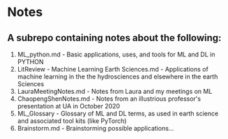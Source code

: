 # Notes
## A subrepo containing notes about the following:

1. ML_python.md - Basic applications, uses, and tools for ML and DL in PYTHON
2. LitReview - Machine Learning Earth Sciences.md - Applications of machine learning in the the hydrosciences and elsewhere in the earth Sciences
3. LauraMeetingNotes.md - Notes from Laura and my meetings on ML
4. ChaopengShenNotes.md - Notes from an illustrious professor's presentation at UA in October 2020
5. ML_Glossary - Glossary of ML and DL terms, as used in earth science and associated tool kits (like PyTorch)
6. Brainstorm.md - Brainstorming possible applications...
